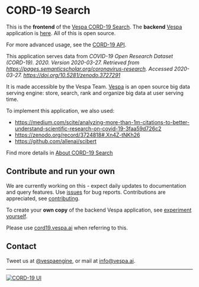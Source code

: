 <!-- Copyright Verizon Media. Licensed under the terms of the Apache 2.0 license. See LICENSE in the project root. -->

# CORD-19 Search

This is the __frontend__ of the [Vespa CORD-19 Search](https://cord19.vespa.ai/).
The __backend__ [Vespa](https://vespa.ai) application is 
[here](https://github.com/vespa-engine/sample-apps/tree/master/vespa-cloud/cord-19-search). 
All of this is open source.

For more advanced usage, see the [CORD-19 API](/cord-19-queries.md).

This application serves data from _COVID-19 Open Research Dataset (CORD-19). 2020. Version 2020-03-27._
_Retrieved from https://pages.semanticscholar.org/coronavirus-research._
_Accessed 2020-03-27. https://doi.org/10.5281/zenodo.3727291_

It is made accessible by the Vespa Team.
[Vespa](https://vespa.ai) is an open source big data serving engine:
store, search, rank and organize big data at user serving time.

To implement this application, we also used:
* https://medium.com/scite/analyzing-more-than-1m-citations-to-better-understand-scientific-research-on-covid-19-3faa59d726c2
* https://zenodo.org/record/3724818#.Xn4Z-tNKh26
* https://github.com/allenai/scibert

Find more details in [About CORD-19 Search](ABOUT.md)


## Contribute and run your own

We are currently working on this -
expect daily updates to documentation and query features.
Use [issues](https://github.com/vespa-engine/cord-19/issues) for bug reports. 
Contributions are appreciated, see [contributing](/CONTRIBUTING.md).

To create your __own copy__ of the backend Vespa application, see 
[experiment yourself](https://github.com/vespa-engine/sample-apps/blob/master/vespa-cloud/cord-19-search/experiment-yourself.md).

Please use [cord19.vespa.ai](https://cord19.vespa.ai/) when referring to this.


## Contact

Tweet us at [@vespaengine](https://twitter.com/vespaengine),
or mail at [info@vespa.ai](mailto:info@vespa.ai).


----

[![CORD-19 UI](https://github.com/vespa-engine/cord-19/workflows/CORD-19%20UI/badge.svg?branch=master)](https://github.com/vespa-engine/cord-19/actions?query=workflow%3A%22CORD-19+UI%22)
